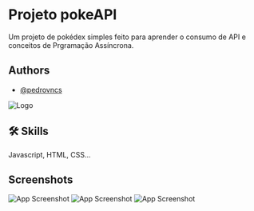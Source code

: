 
# Projeto pokeAPI

Um projeto de pokédex simples feito para aprender o consumo de API e conceitos de Prgramação Assíncrona.




## Authors

- [@pedrovncs](https://www.github.com/pedrovncs)


![Logo](https://i.imgur.com/0YxoTmD.png)
## 🛠 Skills
Javascript, HTML, CSS...


## Screenshots

![App Screenshot](https://i.imgur.com/AywASnx.png)
![App Screenshot](https://i.imgur.com/pLKiPgk.png)
![App Screenshot](https://i.imgur.com/AyhIyVZ.png)


